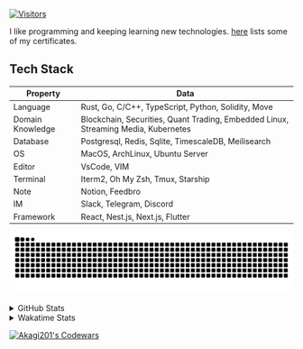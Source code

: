 <!-- markdownlint-disable MD041 MD010 MD033 -->
[![Visitors](https://api.visitorbadge.io/api/daily?path=Akagi201%2FAkagi201&label=Visitors%20Today&countColor=%2337d67a)](https://visitorbadge.io/status?path=Akagi201%2FAkagi201)

I like programming and keeping learning new technologies. [here](https://github.com/Akagi201/blockchain) lists some of my certificates.

## Tech Stack

| Property         	| Data                                                                               	|
|------------------	|------------------------------------------------------------------------------------	|
| Language         	| Rust, Go, C/C++, TypeScript, Python, Solidity, Move                                 |
| Domain Knowledge 	| Blockchain, Securities, Quant Trading, Embedded Linux, Streaming Media, Kubernetes 	|
| Database         	| Postgresql, Redis, Sqlite, TimescaleDB, Meilisearch                                 |
| OS               	| MacOS, ArchLinux, Ubuntu Server                                                     |
| Editor           	| VsCode, VIM                                                                        	|
| Terminal          | Iterm2, Oh My Zsh, Tmux, Starship                                                   |
| Note             	| Notion, Feedbro                                                                    	|
| IM               	| Slack, Telegram, Discord                                                            |
| Framework         | React, Nest.js, Next.js, Flutter                                                   	|

[![github contribution grid snake animation](https://raw.githubusercontent.com/Akagi201/Akagi201/output/github-contribution-grid-snake.svg#gh-light-mode-only)](https://github.com/Akagi201)

<details>
<summary>GitHub Stats</summary>
  <a href="https://github.com/Akagi201"><img alt="Profile Detail" src="https://raw.githubusercontent.com/Akagi201/Akagi201/master/profile-summary-card-output/dracula/0-profile-details.svg" /></a>
  <a href="https://github.com/Akagi201"><img alt="Github Stats" src="https://raw.githubusercontent.com/Akagi201/Akagi201/master/profile-summary-card-output/dracula/3-stats.svg" /></a>
  <a href="https://github.com/Akagi201"><img alt="Lang By Commits" src="https://raw.githubusercontent.com/Akagi201/Akagi201/master/profile-summary-card-output/dracula/2-most-commit-language.svg" /></a>
</details>

<details>
<summary>Wakatime Stats</summary>
<br>

<!--START_SECTION:waka-->

```txt
From: 20 December 2023 - To: 27 December 2023

Total Time: 74 hrs 50 mins

Other        56 hrs 24 mins  ███████████████████░░░░░░   75.37 %
Rust         8 hrs 9 mins    ██▓░░░░░░░░░░░░░░░░░░░░░░   10.90 %
sh           6 hrs 3 mins    ██░░░░░░░░░░░░░░░░░░░░░░░   08.10 %
Markdown     1 hr 18 mins    ▒░░░░░░░░░░░░░░░░░░░░░░░░   01.75 %
Makefile     1 hr 4 mins     ▒░░░░░░░░░░░░░░░░░░░░░░░░   01.43 %
TOML         33 mins         ▒░░░░░░░░░░░░░░░░░░░░░░░░   00.75 %
Go           30 mins         ▒░░░░░░░░░░░░░░░░░░░░░░░░   00.68 %
YAML         8 mins          ░░░░░░░░░░░░░░░░░░░░░░░░░   00.19 %
Python       7 mins          ░░░░░░░░░░░░░░░░░░░░░░░░░   00.17 %
TypeScript   6 mins          ░░░░░░░░░░░░░░░░░░░░░░░░░   00.15 %
```

<!--END_SECTION:waka-->

</details>

<a href="https://www.codewars.com/users/Akagi201"><img alt="Akagi201's Codewars" src="https://www.codewars.com/users/Akagi201/badges/small"></a>
